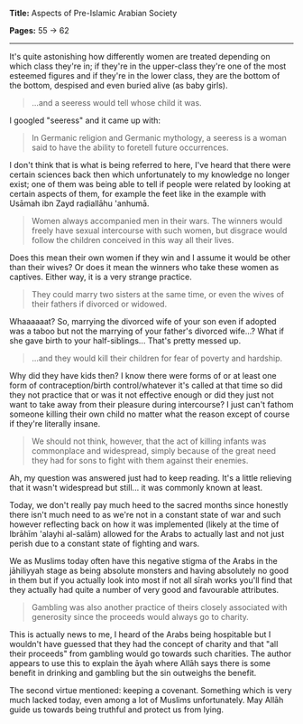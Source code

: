 **Title:** Aspects of Pre-Islamic Arabian Society

**Pages:** 55 -> 62

---

It's quite astonishing how differently women are treated depending on which class they're in; if they're in the upper-class they're one of the most esteemed figures and if they're in the lower class, they are the bottom of the bottom, despised and even buried alive (as baby girls).

> ...and a seeress would tell whose child it was.

I googled "seeress" and it came up with:

> In Germanic religion and Germanic mythology, a seeress is a woman said to have the ability to foretell future occurrences.

I don't think that is what is being referred to here, I've heard that there were certain sciences back then which unfortunately to my knowledge no longer exist; one of them was being able to tell if people were related by looking at certain aspects of them, for example the feet like in the example with Usāmah ibn Zayd raḍiallāhu 'anhumā.

> Women always accompanied men in their wars. The winners would freely have sexual intercourse with such women, but disgrace would follow the children conceived in this way all their lives.

Does this mean their own women if they win and I assume it would be other than their wives? Or does it mean the winners who take these women as captives. Either way, it is a very strange practice.

> They could marry two sisters at the same time, or even the wives of their fathers if divorced or widowed.

Whaaaaaat? So, marrying the divorced wife of your son even if adopted was a taboo but not the marrying of your father's divorced wife...? What if she gave birth to your half-siblings... That's pretty messed up.

> ...and they would kill their children for fear of poverty and hardship.

Why did they have kids then? I know there were forms of or at least one form of contraception/birth control/whatever it's called at that time so did they not practice that or was it not effective enough or did they just not want to take away from their pleasure during intercourse? I just can't fathom someone killing their own child no matter what the reason except of course if they're literally insane.

> We should not think, however, that the act of killing infants was commonplace and widespread, simply because of the great need they had for sons to fight with them against their enemies.

Ah, my question was answered just had to keep reading. It's a little relieving that it wasn't widespread but still... it was commonly known at least.

Today, we don't really pay much heed to the sacred months since honestly there isn't much need to as we're not in a constant state of war and such however reflecting back on how it was implemented (likely at the time of Ibrāhīm 'alayhi al-salām) allowed for the Arabs to actually last and not just perish due to a constant state of fighting and wars.

We as Muslims today often have this negative stigma of the Arabs in the jāhiliyyah stage as being absolute monsters and having absolutely no good in them but if you actually look into most if not all sīrah works you'll find that they actually had quite a number of very good and favourable attributes.

> Gambling was also another practice of theirs closely associated with generosity since the proceeds would always go to charity.

This is actually news to me, I heard of the Arabs being hospitable but I wouldn't have guessed that they had the concept of charity and that "all their proceeds" from gambling would go towards such charities. The author appears to use this to explain the āyah where Allāh says there is some benefit in drinking and gambling but the sin outweighs the benefit.

The second virtue mentioned: keeping a covenant. Something which is very much lacked today, even among a lot of Muslims unfortunately. May Allāh guide us towards being truthful and protect us from lying.

